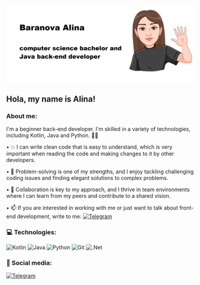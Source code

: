 ![Header](https://github.com/A1inka/a1inka/blob/main/assets/pic.png)

## Hola, my name is Alina!

### About me:

I'm a beginner back-end developer. I'm skilled in a variety of technologies, including Kotlin, Java and Python. 💁‍♀️

• 💥 I can write clean code that is easy to understand, which is very important when reading the code and making changes to it by other developers.

• 🤔 Problem-solving is one of my strengths, and I enjoy tackling challenging coding issues and finding elegant solutions to complex problems.

• 🌟 Collaboration is key to my approach, and I thrive in team environments where I can learn from my peers and contribute to a shared vision.

• 📫 If you are interested in working with me or just want to talk about front-end development, write to me: [![Telegram](https://img.shields.io/badge/-Baranova_Alina-blue?style=for-the-badge&logo=telegram&logoColor)](https://t.me/yaa1ina)


### 💻 Technologies:
![Kotlin](https://img.shields.io/badge/-Kotlin-black?style=for-the-badge&logo=Kotlin&logoColor)
![Java](https://img.shields.io/badge/-Java-black?style=for-the-badge&logo=Java&logoColor)
![Python](https://img.shields.io/badge/-Python-black?style=for-the-badge&logo=Python&logoColor)
![Git](https://img.shields.io/badge/-Git-black?style=for-the-badge&logo=Git&logoColor)
![.Net](https://img.shields.io/badge/-Framework-black?style=for-the-badge&logo=.net&logoColor)

### 🤝 Social media:
[![Telegram](https://img.shields.io/badge/-Telegram-blue?style=for-the-badge&logo=telegram&logoColor)](https://t.me/yaa1ina)
